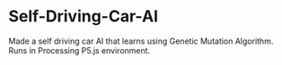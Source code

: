 # Self-Driving-Car-AI
Made a self driving car AI that learns using Genetic Mutation Algorithm.
Runs in Processing P5.js environment.
